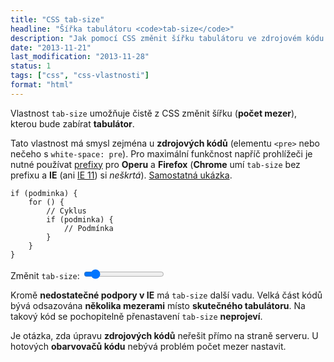 ```yaml
---
title: "CSS tab-size"
headline: "Šířka tabulátoru <code>tab-size</code>"
description: "Jak pomocí CSS změnit šířku tabulátoru ve zdrojovém kódu."
date: "2013-11-21"
last_modification: "2013-11-28"
status: 1
tags: ["css", "css-vlastnosti"]
format: "html"
---
```


<p>Vlastnost <code>tab-size</code> umožňuje čistě z CSS změnit šířku (<b>počet mezer</b>), kterou bude zabírat <b>tabulátor</b>.</p>

<p>Tato vlastnost má smysl zejména u <b>zdrojových kódů</b> (elementu <code>&lt;pre></code> nebo nečeho s <code>white-space: pre</code>). Pro maximální funkčnost napříč prohlížeči je nutné používat <a href="/css-prefixy">prefixy</a> pro <b>Operu</b> a <b>Firefox</b> (<b>Chrome</b> umí <code>tab-size</code> bez prefixu a <b>IE</b> (ani <a href="/ie11">IE 11</a>) si <i>neškrtá</i>). <a href="http://kod.djpw.cz/ips">Samostatná ukázka</a>.</p>

<div class="live">
  <style>
    .tab-size {tab-size: 4; -moz-tab-size: 4; -o-tab-size: 4}
  </style>
<pre id="tab-size" class="tab-size"><code>if (podminka) {
	for () {
		// Cyklus
		if (podminka) {
			// Podmínka
		}
	}
}</code></pre>
</div>
<script>
  function zmenitTabSize(size) {
    var tabSizeCss = "tab-size: " + size + "; -moz-tab-size: " + size + "; -o-tab-size: " + size + "; -ms-tab-size: " + size;
    document.getElementById("tab-size").style.cssText = tabSizeCss;
  }
</script>

<p>Změnit <code>tab-size</code>: <input type="range" step="1" min="0" max="40" value="4" onchange="zmenitTabSize(this.value)"></p>

<p>Kromě <b>nedostatečné podpory v IE</b> má <code>tab-size</code> další vadu. Velká část kódů bývá odsazována <b>několika mezerami</b> místo <b>skutečného tabulátoru</b>. Na takový kód se pochopitelně přenastavení <code>tab-size</code> <b>neprojeví</b>.</p>

<p>Je otázka, zda úpravu <b>zdrojových kódů</b> neřešit přímo na straně serveru. U hotových <b>obarvovačů kódu</b> nebývá problém počet mezer nastavit.</p>
